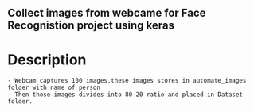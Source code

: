 ## Collect images from webcame for Face Recognistion project using keras
# Description
```
- Webcam captures 100 images,these images stores in automate_images folder with name of person
- Then those images divides into 80-20 ratio and placed in Dataset folder.
```
